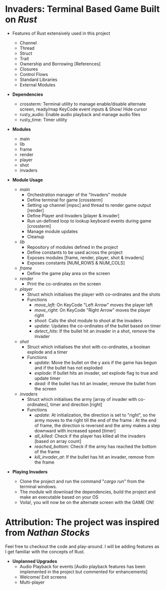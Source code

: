 # **Invaders**: Terminal Based Game Built on _Rust_

- Features of Rust extensively used in this project
    - Channel
    - Thread
    - Struct
    - Trait
    - Ownership and Borrowing [References]
    - Closures
    - Control Flows
    - Standard Libraries
    - External Modules

- **Dependencies**
    - crossterm: Terminal utility to manage enable/disable alternate screen, ready/map KeyCode event inputs & Show/ Hide cursor
    - rusty_audio: Enable audio playback and manage audio files
    - rusty_time: Timer utility 
    
- **Modules**
    - main
    - lib
    - frame
    - render
    - player
    - shot
    - invaders
    
- **Module Usage**
    - _main_
        - Orchestration manager of the "Invaders" module
        - Define terminal for game [crossterm]
        - Setting up channel [mpsc] and thread to render game output [render]
        - Define Player and Invaders [player & invader] 
        - Run un-defined loop to lookup keyboard events during game [crossterm]
        - Manage module updates
        - Cleanup
    - _lib_
        - Repository of modules defined in the project 
        - Define constants to be used across the project
        - Exposes modules [frame, render, player, shot & invaders]
        - Exposes constants [NUM_ROWS & NUM_COLS]
    - _frame_
        - Define the game play area on the screen   
    - _render_
        - Print the co-ordinates on the screen
    - _player_
        - Struct which initialises the player with co-ordinates and the shots
        - Functions
            - _move_left_: On KeyCode "Left Arrow" moves the player left
            - _move_right_: On KeyCode "Right Arrow" moves the player right
            - _shoot_: Calls the shot module to shoot at the invaders
            - _update_: Updates the co-ordinates of the bullet based on timer
            - _detect_hits_: If the bullet hit an invader in a shot, remove the invader
    - _shot_
        - Struct which initialises the shot with co-ordinates, a boolean explode and a timer
        - Functions
            - _update_: Move the bullet on the y axis if the game has begun and if the bullet has not exploded
            - _explode_: If bullet hits an invader, set explode flag to true and update timer
            - _dead_: if the bullet has hit an invader, remove the bullet from the screen
    - _invaders_
        - Struct which initialises the army [array of invader with co-ordinates], timer and direction [right]
        - Functions
            - _update_: At initialization, the direction is set to "right", so the army moves to the right till the end of the frame
                    : At the end of frame, the direction is reversed and the army makes a step downward with increased speed [timer]
            - _all_killed_: Check if the player has killed all the invaders [based on array count]
            - _reached_bottom_: Check if the army has reached the bottom of the frame
            - _kill_invader_at_: If the bullet has hit an invader, remove from the frame
            
- **Playing Invaders**
    - Clone the project and run the command "_cargo run_" from the terminal windows.
    - The module will download the dependencies, build the project and make an executable based on your OS
    - Voila!, you will now be on the alternate screen with the GAME ON!
    
# Attribution: The project was inspired from _Nathan Stocks_

Feel free to checkout the code and play-around. I will be adding features as I get familiar with the concepts of Rust.

- **Unplanned Upgrades**
    - Audio Playback for events [Audio playback features has been implemented in the project but commented for enhancements]
    - Welcome/ Exit screens
    - Multi-player
                      
